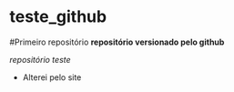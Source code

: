 # teste_github

#Primeiro repositório
**repositório versionado pelo github**

 *repositório teste*


* Alterei pelo site
